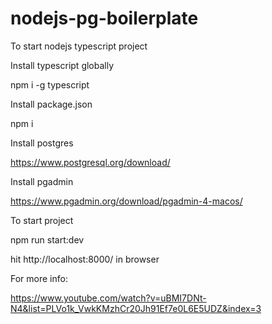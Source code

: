 # nodejs-pg-boilerplate
To start nodejs typescript project

Install typescript globally

npm i -g typescript

Install package.json 

npm i

Install postgres

https://www.postgresql.org/download/

Install pgadmin

https://www.pgadmin.org/download/pgadmin-4-macos/

To start project

npm run start:dev

hit http://localhost:8000/ in browser

For more info:

https://www.youtube.com/watch?v=uBMI7DNt-N4&list=PLVo1k_VwkKMzhCr20Jh91Ef7e0L6E5UDZ&index=3

